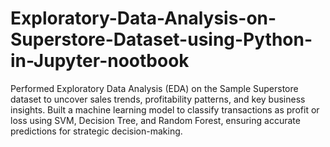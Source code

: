 # Exploratory-Data-Analysis-on-Superstore-Dataset-using-Python-in-Jupyter-nootbook
Performed Exploratory Data Analysis (EDA) on the Sample Superstore dataset to uncover sales trends, profitability patterns, and key business insights. Built a machine learning model to classify transactions as profit or loss using SVM, Decision Tree, and Random Forest, ensuring accurate predictions for strategic decision-making.
